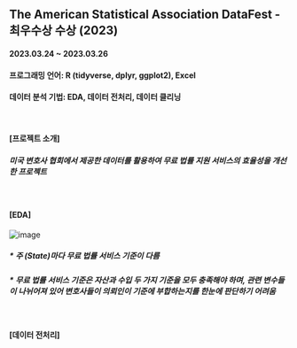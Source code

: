 ## The American Statistical Association DataFest - 최우수상 수상 (2023)
#### 2023.03.24 ~ 2023.03.26
#### 프로그래밍 언어: R (tidyverse, dplyr, ggplot2), Excel
#### 데이터 분석 기법: EDA, 데이터 전처리, 데이터 클리닝

<br/>

#### [프로젝트 소개]
##### 미국 변호사 협회에서 제공한 데이터를 활용하여 무료 법률 지원 서비스의 효율성을 개선한 프로젝트

<br/>

#### [EDA]
![image](https://github.com/YounseoKim62/Data-Analysis-Projects-KR/assets/161654460/5f49c270-5572-4cfa-8786-f2de19966bf9)
##### * 주 (State)마다 무료 법률 서비스 기준이 다름 
##### * 무료 법률 서비스 기준은 자산과 수입 두 가지 기준을 모두 충족해야 하며, 관련 변수들이 나뉘어져 있어 변호사들이 의뢰인이 기준에 부합하는지를 한눈에 판단하기 어려움

<br/>

#### [데이터 전처리]




